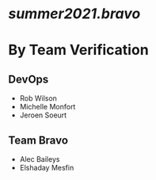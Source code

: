 # *summer2021.bravo*

# **By Team Verification**

## DevOps
- Rob Wilson
- Michelle Monfort
- Jeroen Soeurt


## Team Bravo
- Alec Baileys
- Elshaday Mesfin 